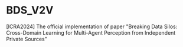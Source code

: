 # BDS_V2V
[ICRA2024] The official implementation of paper "Breaking Data Silos: Cross-Domain Learning for Multi-Agent Perception from Independent Private Sources"
